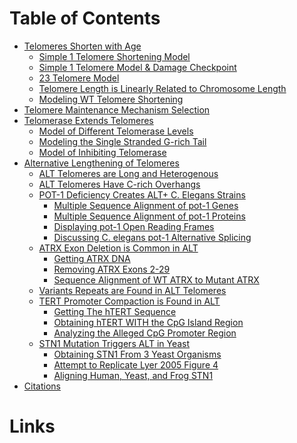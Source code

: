 


# Table of Contents
* <a href="#Telomeres_Shorten_with_Age">Telomeres Shorten with Age</a>
	* <a href="#Simple_1_Telomere_Shortening_Model">Simple 1 Telomere Shortening Model</a>
	* <a href="#Simple_1_Telomere_Model_Damage_Checkpoint">Simple 1 Telomere Model & Damage Checkpoint</a>
	* <a href="#23_Telomere_Model">23 Telomere Model</a>
	* <a href="#Telomere_Length_is_Linearly_Related_to_Chromosome_Length">Telomere Length is Linearly Related to Chromosome Length</a>
	* <a href="#Modeling_WT_Telomere_Shortening">Modeling WT Telomere Shortening</a>
* <a href="#Telomere_Maintenance_Mechanism_Selection">Telomere Maintenance Mechanism Selection</a>
* <a href="#Telomerase_Extends_Telomeres">Telomerase Extends Telomeres</a>
	* <a href="#Model_of_Different_Telomerase_Levels">Model of Different Telomerase Levels</a>
	* <a href="#Modeling_the_Single_Stranded_G-rich_Tail">Modeling the Single Stranded G-rich Tail</a>
	* <a href="#Model_of_Inhibiting_Telomerase">Model of Inhibiting Telomerase</a>
* <a href="#Alternative_Lengthening_of_Telomeres">Alternative Lengthening of Telomeres</a>
	* <a href="#ALT_Telomeres_are_Long_and_Heterogenous">ALT Telomeres are Long and Heterogenous</a>
	* <a href="#ALT_Telomeres_Have_C_rich_Overhangs">ALT Telomeres Have C-rich Overhangs</a>
	* <a href="#POT_1_Deficiency_Creates_ALT_C_Elegans_Strains">POT-1 Deficiency Creates ALT+ C. Elegans Strains</a>
		* <a href="#Multiple_Sequence_Alignment_of_pot_1_Genes">Multiple Sequence Alignment of pot-1 Genes</a>
		* <a href="#Multiple_Sequence_Alignment_of_pot_1_Proteins">Multiple Sequence Alignment of pot-1 Proteins</a>
		* <a href="#Displaying_pot_1_Open_Reading_Frames">Displaying pot-1 Open Reading Frames</a>
		* <a href="#Discussing_C_elegans_pot_1_Alternative_Splicing">Discussing C. elegans pot-1 Alternative Splicing</a>
	* <a href="#ATRX_Exon_Deletion_is_Common_in_ALT">ATRX Exon Deletion is Common in ALT</a>
		* <a href="#Getting_ATRX_DNA">Getting ATRX DNA</a>
		* <a href="#Removing_ATRX_Exons_2_29">Removing ATRX Exons 2-29</a>
		* <a href="#Sequence_Alignment_of_WT_ATRX_to_Mutant_ATRX">Sequence Alignment of WT ATRX to Mutant ATRX</a>
	* <a href="#Variants_Repeats_are_Found_in_ALT_Telomeres">Variants Repeats are Found in ALT Telomeres</a>
	* <a href="#TERT_Promoter_Compaction_is_Found_in_ALT">TERT Promoter Compaction is Found in ALT</a>
		* <a href="#Getting_The_hTERT_Sequence">Getting The hTERT Sequence</a>
		* <a href="#Obtaining_hTERT_WITH_the_CpG_Island_Region">Obtaining hTERT WITH the CpG Island Region</a>
		* <a href="#Analyzing_the_Alleged_CpG_Promoter_Region">Analyzing the Alleged CpG Promoter Region</a>
	* <a href="#STN1_Mutation_Triggers_ALT_in_Yeast">STN1 Mutation Triggers ALT in Yeast</a>
		* <a href="#Obtaining_STN1_From_3_Yeast_Organisms">Obtaining STN1 From 3 Yeast Organisms</a>
		* <a href="#Attempt_to_Replicate_Lyer_2005_Figure_4">Attempt to Replicate Lyer 2005 Figure 4</a>
		* <a href="#Aligning_Human_Yeast_and_Frog_STN1">Aligning Human, Yeast, and Frog STN1</a>
* <a href="#Citations">Citations</a>



# Links
<a name="Telomeres_Shorten_with_Age"></a>
<a name="Simple_1_Telomere_Shortening_Model"></a>
<a name="Simple_1_Telomere_Model_Damage_Checkpoint"></a>
<a name="23_Telomere_Model"></a>
<a name="Telomere_Length_is_Linearly_Related_to_Chromosome_Length"></a>
<a name="Modeling_WT_Telomere_Shortening"></a>
<a name="Telomere_Maintenance_Mechanism_Selection"></a>
<a name="Telomerase_Extends_Telomeres"></a>
<a name="Model_of_Different_Telomerase_Levels"></a>
<a name="Modeling_the_Single_Stranded_G"></a>
<a name="Model_of_Inhibiting_Telomerase"></a>
<a name="Alternative_Lengthening_of_Telomeres"></a>
<a name="ALT_Telomeres_are_Long_and_Heterogenous"></a>
<a name="ALT_Telomeres_Have_C_rich_Overhangs"></a>
<a name="POT_1_Deficiency_Creates_ALT_C_Elegans_Strains"></a>
<a name="Multiple_Sequence_Alignment_of_pot_1_Genes"></a>
<a name="Multiple_Sequence_Alignment_of_pot_1_Proteins"></a>
<a name="Displaying_pot_1_Open_Reading_Frames"></a>
<a name="Discussing_C_elegans_pot_1_Alternative_Splicing"></a>
<a name="ATRX_Exon_Deletion_is_Common_in_ALT"></a>
<a name="Getting_ATRX_DNA"></a>
<a name="Removing_ATRX_Exons_2_29"></a>
<a name="Sequence_Alignment_of_WT_ATRX_to_Mutant_ATRX"></a>
<a name="Variants_Repeats_are_Found_in_ALT_Telomeres"></a>
<a name="TERT_Promoter_Compaction_is_Found_in_ALT"></a>
<a name="Getting_The_hTERT_Sequence"></a>
<a name="Obtaining_hTERT_WITH_the_CpG_Island_Region"></a>
<a name="Analyzing_the_Alleged_CpG_Promoter_Region"></a>
<a name="STN1_Mutation_Triggers_ALT_in_Yeast"></a>
<a name="Obtaining_STN1_From_3_Yeast_Organisms"></a>
<a name="Attempt_to_Replicate_Lyer_2005_Figure_4"></a>
<a name="Aligning_Human_Yeast_and_Frog_STN1"></a>
<a name="Citations"></a>
